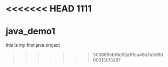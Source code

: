 <<<<<<< HEAD
1111
=======
# java_demo1
this is my first java project
>>>>>>> 303889ebf6d92a1ffca46d7a3dffd003130f3297

